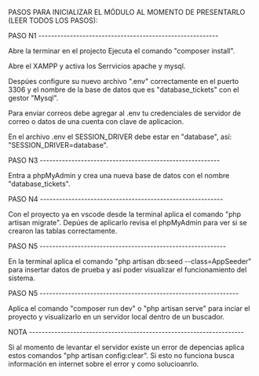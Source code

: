 PASOS PARA INICIALIZAR EL MÓDULO AL MOMENTO DE PRESENTARLO (LEER TODOS LOS PASOS):

PASO N1 ---------------------------------------------------------

Abre la terminar en el projecto Ejecuta el comando "composer install".

Abre el XAMPP y activa los Serrvicios apache y mysql.

Despúes configure su nuevo archivo ".env" correctamente en el puerto 3306 y el nombre de la base de datos que es "database_tickets" con el gestor "Mysql".

Para enviar correos debe agregar al .env tu credenciales de servidor de correo o datos de una cuenta con clave de aplicacion.

En el archivo .env el SESSION_DRIVER debe estar en "database", así: "SESSION_DRIVER=database".

<!-- PASO N2 ---------------------------------------------------------

Configure la variable de entorno DB_MYSQLDUMP_PATH con la direccion de sus archivos bin de mysql

Ejemplo: DB_MYSQLDUMP_PATH='C:\Program Files\MySQL\MySQL Server 8.3\bin'

Esto es necesario para poder realizar el respaldo de la base de datos -->

PASO N3 ---------------------------------------------------------

Entra a phpMyAdmin y crea una nueva base de datos con el nombre "database_tickets".

PASO N4 ----------------------------------------------------------

Con el proyecto ya en vscode desde la terminal aplica el comando "php artisan migrate". Depúes de aplicarlo revisa el phpMyAdmin para ver si se crearon las tablas correctamente.

PASO N5 -----------------------------------------------------------

En la terminal aplica el comando "php artisan db:seed --class=AppSeeder" para insertar datos de prueba y así poder visualizar el funcionamiento del sistema.

PASO N5 ---------------------------------------------------------------

Aplica el comando "composer run dev" o "php artisan serve" para inciar el proyecto y visualizarlo en un servidor local dentro de un buscador.

NOTA --------------------------------------------------------------------

Si al momento de levantar el servidor existe un error de depencias aplica estos comandos "php artisan config:clear". Si esto no funciona busca información en internet sobre el error y como solucioanrlo.